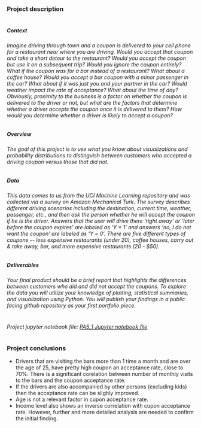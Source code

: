 ### Project description
#
##### Context
###### Imagine driving through town and a coupon is delivered to your cell phone for a restaurant near where you are driving. Would you accept that coupon and take a short detour to the restaurant? Would you accept the coupon but use it on a subsequent trip? Would you ignore the coupon entirely? What if the coupon was for a bar instead of a restaurant? What about a coffee house? Would you accept a bar coupon with a minor passenger in the car? What about if it was just you and your partner in the car? Would weather impact the rate of acceptance? What about the time of day? Obviously, proximity to the business is a factor on whether the coupon is delivered to the driver or not, but what are the factors that determine whether a driver accepts the coupon once it is delivered to them? How would you determine whether a driver is likely to accept a coupon?
##### Overview
###### The goal of this project is to use what you know about visualizations and probability distributions to distinguish between customers who accepted a driving coupon versus those that did not.
##### Data
###### This data comes to us from the UCI Machine Learning repository and was collected via a survey on Amazon Mechanical Turk. The survey describes different driving scenarios including the destination, current time, weather, passenger, etc., and then ask the person whether he will accept the coupon if he is the driver. Answers that the user will drive there ‘right away’ or ‘later before the coupon expires’ are labeled as ‘Y = 1’ and answers ‘no, I do not want the coupon’ are labeled as ‘Y = 0’. There are five different types of coupons -- less expensive restaurants (under 20), coffee houses, carry out & take away, bar, and more expensive restaurants (20 - $50).
##### Deliverables
###### Your final product should be a brief report that highlights the differences between customers who did and did not accept the coupons. To explore the data you will utilize your knowledge of plotting, statistical summaries, and visualization using Python. You will publish your findings in a public facing github repository as your first portfolio piece.
#
###### Project jupyter notebook file: [PA5_1 Jupyter notebook file]((../blob/main/PA5_1.ipynb))
#
### Project conclusions
* Drivers that are visiting the bars more than 1 time a month and are over the age of 25, have pretty high coupon an acceptance rate, close to 70%. There is a significant corelation between number of monthly visits to the bars and the coupon acceptance rate.
* If the drivers are also accompanied by other persons (excluding kids) then the acceptance rate can be slighly improved.
* Age is not a relevant factor in cupon acceptance rate.
* Income level also shows an inverse correlation with cupon acceptance rate. However, further and more detailed analysis are needed to confirm the initial finding.
#
